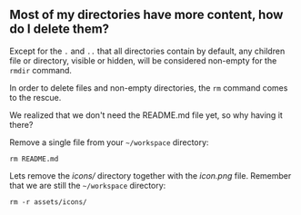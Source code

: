## Most of my directories have more content, how do I delete them?

Except for the `.` and `..` that all directories contain by default, any children file or directory, visible or hidden, will be considered non-empty for the `rmdir` command.

In order to delete files and non-empty directories, the `rm` command comes to the rescue.

We realized that we don't need the README.md file yet, so why having it there?

Remove a single file from your `~/workspace` directory:

```
rm README.md
```

Lets remove the _icons/_ directory together with the _icon.png_ file. Remember that we are still the `~/workspace` directory:

```
rm -r assets/icons/
```
